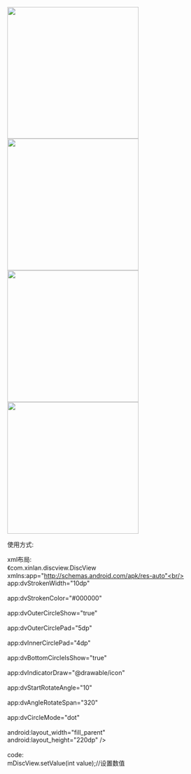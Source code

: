 <title>圆盘显示控件  动画展示数据</title>


<br/>
<img src="https://github.com/siwangqishiq/DiscView/blob/master/screens/1.png" width=300 />
<br/>
<img src="https://github.com/siwangqishiq/DiscView/blob/master/screens/2.png" width=300 />
<br/>
<img src="https://github.com/siwangqishiq/DiscView/blob/master/screens/3.png" width=300 />
<br/>
<img src="https://github.com/siwangqishiq/DiscView/blob/master/screens/4.png" width=300 />
<br/>

使用方式:

xml布局:<br />
 《com.xinlan.discview.DiscView<br/>
        xmlns:app="http://schemas.android.com/apk/res-auto"<br/>
        app:dvStrokenWidth="10dp"                         <br/> <!--圆盘宽度-->  <br/>
        app:dvStrokenColor="#000000"                     <br/> <!--圆盘颜色-->   <br/>
        app:dvOuterCircleShow="true"                      <br/> <!--外装饰圆是否显示-->   <br/>
        app:dvOuterCirclePad="5dp"                         <br/> <!--外装饰圆与圆盘距离->   <br/>
        app:dvInnerCircleShow="true"                       <br/> <!--内装饰圆是否显示-->    <br/>
        app:dvInnerCirclePad="4dp"                          <br/> <!--内部装饰圆距离圆环边距-->    <br/>
        app:dvBottomCircleIsShow="true"                  <br/> <!--底部圆形是否显示-->    <br/>
        app:dvIndicatorDraw="@drawable/icon"         <br/> <!--圆形指示图片-->    <br/>
        app:dvStartRotateAngle="10"                         <br/> <!--圆盘开始旋转角度值-->    <br/>
        app:dvAngleRotateSpan="320"                       <br/> <!--圆盘可旋转角度范围-->     <br/>
        app:dvCircleMode="dot"                                 <br/> <!--圆盘模式                normal-普(pu)通(tong)模式   round-圆(wen)角(yi)模式   dot-虚(2)线(B)模式    -->  <br/>
        android:layout_width="fill_parent" <br/>
        android:layout_height="220dp" /><br/>
<br/>
  code:  <br />
        mDiscView.setValue(int value);//设置数值


